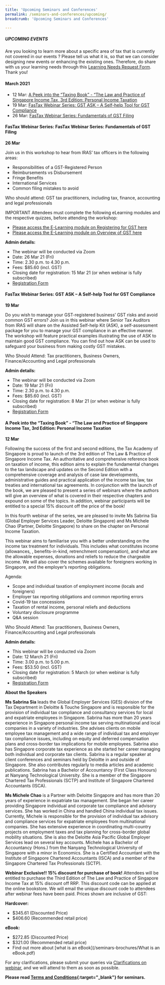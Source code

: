 ```yaml
---
title: 'Upcoming Seminars and Conferences'
permalink: /seminars-and-conferences/upcoming/
breadcrumb: 'Upcoming Seminars and Conferences'

---
```




##### **UPCOMING EVENTS**
Are you looking to learn more about a specific area of tax that is currently not covered in our events ? 
Please tell us what it is, so that we can consider designing new events or enhancing the existing ones.
Therefore, do share with us your learning needs through this [Learning Needs Request Form](https://form.gov.sg/5d2c51283703d80011e52615). Thank you!


#### **March 2021**

* 12 Mar: [A Peek into the “Taxing Book” - “The Law and Practice of Singapore Income Tax, 3rd Edition: Personal Income Taxation](/seminars-and-conferences/upcoming/#12Mar-ta-id)
* 19 Mar: [FasTax Webinar Series: GST ASK – A Self-help Tool for GST Compliance](/seminars-and-conferences/upcoming/#19Mar-ta-id)
* 26 Mar: [FasTax Webinar Series: Fundamentals of GST Filing](/seminars-and-conferences/upcoming/#26Mar-ta-id)


<a id="26Mar-ta-id"></a>
#### **FasTax Webinar Series: FasTax Webinar Series: Fundamentals of GST Filing**
**26 Mar**

Join us in this workshop to hear from IRAS’ tax officers in the following areas:

* Responsibilities of a GST-Registered Person
* Reimbursements vs Disbursement
* Fringe Benefits
* International Services
* Common filing mistakes to avoid 

Who should attend: GST tax practitioners, including tax, finance, accounting and legal professionals

IMPORTANT
Attendees must complete the following eLearning modules and the respective quizzes, before attending the workshop:
* [Please access the E-Learning module on Registering for GST here](https://elearn.iras.gov.sg/iraslearning/web/courseware/viewCourse.aspx?cid=registeringforGST)
* [Please access the E-Learning module on Overview of GST here](https://elearn.iras.gov.sg/iraslearning/web/courseware/viewCourse.aspx?cid=overviewofGST)

**Admin details:**
* The webinar will be conducted via Zoom
* Date: 26 Mar 21 (Fri)
* Time: 2.30 p.m. to 4.30 p.m.
* Fees: $85.60 (incl. GST)
* Closing date for registration: 15 Mar 21 (or when webinar is fully subscribed)
* [Registration Form](https://forms.gle/2rv246WNHjNeoNP36)


<a id="19Mar-ta-id"></a>
#### **FasTax Webinar Series: GST ASK – A Self-help Tool for GST Compliance**
**19 Mar**

Do you wish to manage your GST-registered business’ GST risks and avoid common GST errors?  Join us in this webinar where Senior Tax Auditors from IRAS will share on the Assisted Self-help Kit (ASK), a self-assessment package for you to manage your GST compliance in an effective manner. The workshop will feature practical examples illustrating the use of ASK to maintain good GST compliance. You can find out how ASK can be used to safeguard your business from making costly GST mistakes.

Who Should Attend: Tax practitioners, Business Owners, Finance/Accounting and Legal professionals

**Admin details:**

* The webinar will be conducted via Zoom
* Date: 19 Mar 21 (Fri)
* Time: 2.30 p.m. to 4.30 p.m.
* Fees: $85.60 (incl. GST)
* Closing date for registration: 8 Mar 21 (or when webinar is fully subscribed)
* [Registration Form](https://forms.gle/LT6hbb4NGH3CVQUU8)


<a id="12Mar-ta-id"></a>
#### **A Peek into the “Taxing Book” - “The Law and Practice of Singapore Income Tax, 3rd Edition: Personal Income Taxation**
**12 Mar**

Following the success of the first and second editions, the Tax Academy of Singapore is proud to launch of the 3rd edition of The Law & Practice of Singapore Income Tax. An authoritative and comprehensive reference book on taxation of income, this edition aims to explain the fundamental changes to the tax landscape and updates on the Second Edition with a comprehensive coverage and analysis of case law developments, administrative guides and practical application of the income tax law, tax treaties and international tax agreements.  In conjunction with the launch of the book, we are pleased to present a series of webinars where the authors will give an overview of what is covered in their respective chapters and expound on some of the topics. In addition, webinar participants will be entitled to a special 15% discount off the price of the book!

In this fourth webinar of the series, we are pleased to invite Ms Sabrina Sia (Global Employer Services Leader, Deloitte Singapore) and Ms Michele Chao (Partner, Deloitte Singapore) to share on the chapter on Personal Income Taxation. 

This webinar aims to familiarise you with a better understanding on the income tax treatment for individuals. This includes what constitutes income (allowances, , benefits-in-kind, retrenchment compensation), and what are the allowable expenses, donations and reliefs to reduce the chargeable income. We will also cover the schemes available for foreigners working in Singapore, and the employer’s reporting obligations.

Agenda:
* Scope and individual taxation of employment income (locals and foreigners)
* Employer tax reporting obligations and common reporting errors
* Covid-19 tax concessions
* Taxation of rental income, personal reliefs and deductions
* Voluntary disclosure programme
* Q&A session

Who Should Attend: Tax practitioners, Business Owners, Finance/Accounting and Legal professionals

**Admin details:**

* This webinar will be conducted via Zoom
* Date: 12 March 21 (Fri)
* Time: 3.00 p.m. to 5.00 p.m.
* Fees: $53.50 (incl. GST)
* Closing date for registration: 5 March (or when webinar is fully subscribed)
* [Registration Form](https://forms.gle/degVaZ7v3y3QaJuD9)

**About the Speakers**

**Ms Sabrina Sia** leads the Global Employer Services (GES) division of the Tax Department in Deloitte & Touche Singapore and is responsible for the provision of individual tax compliance and consultancy services for local and expatriate employees in Singapore.  Sabrina has more than 20 years experience in Singapore personal income tax serving multinational and local companies in a variety of industries.  She advises clients on mobile employee tax management and a wide range of individual tax and employer tax compliance issues, including on equity and deferred compensation plans and cross-border tax implications for mobile employees.   Sabrina also has Singapore corporate tax experience as she started her career managing both individual and corporate tax clients.  Sabrina is a regular speaker at client conferences and seminars held by Deloitte in and outside of Singapore.  She also contributes regularly to media articles and academic publications.  Sabrina has a Bachelor of Accountancy (First Class Honours) at Nanyang Technological University. She is a member of the Singapore Chartered Tax Professionals (SCTP) and Institute of Singapore Chartered Accountants (ISCA).

**Ms Michele Chao** is a Partner with Deloitte Singapore and has more than 20 years of experience in expatriate tax management. She began her career providing Singapore individual and corporate tax compliance and advisory services. She has  worked in China and handled China individual tax issues.  Currently, Michele is responsible for the provision of individual tax advisory and compliance services for expatriate employees from multinational companies. She has extensive experience in coordinating multi-country projects on employment taxes and tax planning for cross-border global mobility situations.  She is also the Deloitte Asia Pacific Global Employer Services lead on several key accounts.  Michele has a Bachelor of Accountancy (Hons.) from the Nanyang Technological University of Singapore with a minor in Economics. She is  a Certified Accountant with the Institute of Singapore Chartered Accountants (ISCA) and  a member of the Singapore Chartered Tax Professionals (SCTP).

**Webinar Exclusive!! 15% discount for purchase of book!** Attendees will be entitled to purchase the Third Edition of The Law and Practice of Singapore Income Tax at 15% discount off RRP. This discount code can be applied at the online bookstore. We will email the unique discount code to attendees after webinar fees have been paid.
Prices shown are inclusive of GST:

**Hardcover:**
* $345.61 (Discounted Price)
* $406.60 (Recommended retail price)

**eBook:**
* $272.85 (Discounted Price)
* $321.00 (Recommended retail price)
* Find out more about [what is an eBook](/seminars-brochures/What is an eBook.pdf)




For any clarifications, please submit your queries via [Clarifications on webinar](https://form.gov.sg/5ef1d081728ca60011ba9117), and we will attend to them as soon as possible.






**Please read [Terms and Conditions](https://production-iras-tax-academy.netlify.com/executive-tax-programmes/terms-and-conditions/){:target="_blank"} for seminars.**
